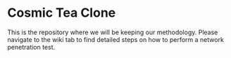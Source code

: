 # Cosmic Tea Clone
This is the repository where we will be keeping our methodology. Please navigate to the wiki tab to find detailed steps on how to perform a network penetration test.
